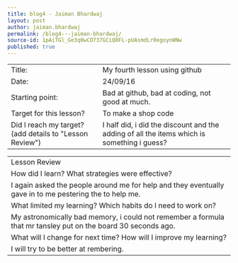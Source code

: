 ```yaml
---
title: blog4 - Jaiman Bhardwaj
layout: post
author: jaiman.bhardwaj
permalink: /blog4---jaiman-bhardwaj/
source-id: 1pAiTGl_Ge3q0wCO737GCiQ0FL-pUAsmdLr0egoynWNw
published: true
---
```

<table>
  <tr>
    <td>Title:</td>
    <td>My fourth lesson using github</td>
  </tr>
  <tr>
    <td>Date:</td>
    <td>24/09/16</td>
  </tr>
  <tr>
    <td>Starting point:</td>
    <td>Bad at github, bad at coding, not good at much.</td>
  </tr>
  <tr>
    <td>Target for this lesson?</td>
    <td>To make a shop code </td>
  </tr>
  <tr>
    <td>Did I reach my target? 
(add details to "Lesson Review")</td>
    <td>I half did, i did the discount and the adding of all the items which is something i guess?</td>
  </tr>
</table>


<table>
  <tr>
    <td>Lesson Review</td>
  </tr>
  <tr>
    <td>How did I learn? What strategies were effective? </td>
  </tr>
  <tr>
    <td>I again asked the people around me for help and they eventually gave in to me pestering the to help me.</td>
  </tr>
  <tr>
    <td>What limited my learning? Which habits do I need to work on? </td>
  </tr>
  <tr>
    <td>My astronomically bad memory, i could not remember a formula that mr tansley put on the board 30 seconds ago.</td>
  </tr>
  <tr>
    <td>What will I change for next time? How will I improve my learning?</td>
  </tr>
  <tr>
    <td>I will try to be better at rembering.</td>
  </tr>
</table>


